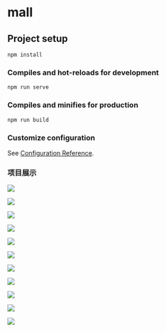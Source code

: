 # mall

## Project setup
```
npm install
```

### Compiles and hot-reloads for development
```
npm run serve
```

### Compiles and minifies for production
```
npm run build
```

### Customize configuration
See [Configuration Reference](https://cli.vuejs.org/config/).

### 项目展示

![](README/1.png)

![](项目展示/2.png)

![](项目展示/3.png)

![](项目展示/4.png)

![](项目展示/5.png)

![](项目展示/6.png)

![](项目展示/7.png)

![](项目展示/8.png)

![](项目展示/9.png)

![](项目展示/10.png)

![](项目展示/11.png)

